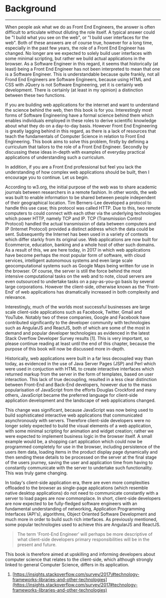 # Background

---

When people ask what we do as Front End Engineers, the answer is often difficult to articulate without diluting the role itself. A typical answer could be "I build what you see on the web", or "I build user interfaces for the web". Both of these answers are of course true, however for a long time, especially in the past few years, the role of a Front End Engineer has changed. No longer are we expected to solely build user interfaces with some minimal scripting, but rather we build actual applications in the browser. As a Software Engineer in this regard, it seems that historically \(at least\) being a Front End Engineer has not been interpreted to mean that one is a Software Engineer. This is understandable because quite frankly, not all Frond End Engineers are Software Engineers, because using HTML and CSS with JQuery is not Software Engineering, yet it is certainly web development. There is certainly \(at least in my opinion\) a distinction between these two functions.

If you are building web applications for the internet and want to understand the science behind the web, then this book is for you. Interestingly most forms of Software Engineering have a formal science behind them which enables individuals employed in these roles to derive scientific knowledge about what they do on a day-to-day basis. However Front End Engineering is greatly lagging behind in this regard, as there is a lack of resources that teach the fundamentals of Computer Science in relation to Front End Engineering. This book aims to solve this problem, firstly by defining a curriculum that tailors to the role of a Front End Engineer. Secondly by discussing these ideas in-depth with examples of everyday practical applications of understanding such a curriculum.

In addition, if you are a Front End professional but feel you lack the understanding of how complex web applications should be built, then I encourage you to continue. Let us begin. 

According to w3.org, the initial purpose of the web was to share academic journals between researchers in a remote fashion. In other words, the web was built to enable information to be shared between people independent of their geographical location. Tim Berners-Lee developed a protocol to handle this use case; this protocol was called HTTP. Due to this,  two remote computers to could connect with each other via the underlying technologies which power HTTP, namely TCP and IP. TCP \(Transmission Control Protocol\) handled the actual transmission of data between computers and IP \(Internet Protocol\) provided a distinct address which the data could be sent. Subsequently the Internet has been used in a variety of contexts which differ starkly from its original use. Web applications are now built for Ecommerce, education, banking and a whole host of other such domains. As a result of this, we are here today, in 2017 in which web applications have become perhaps the most popular form of software, with cloud services, intelligent autonomous systems and even large scale geocomputational systems such as Google Maps being written for use in the browser. Of course, the server is still the force behind the most intensive computational tasks on the web and to note, cloud servers are even outsourced to undertake tasks on a pay-as-you-go basis by several large corporations. However the client-side, otherwise known as the 'Front-End' of web applications has dramatically increased in both complexity and relevance.

Interestingly, much of the worlds most successful businesses are large scale client-side applications such as Facebook, Twitter, Gmail and YouTube. Notably two of these companies, Google and Facebook have contributed significantly to the developer community with technologies such as AngularJS and ReactJS, both of which are some of the most in demand and popular developer technologies as evidenced in the latest Stack Overflow Developer Survey results \[1\]. This is very important, so please continue reading at least until the end of this chapter, because the purpose of this book will now be discussed more in-depth.

Historically, web applications were built in a far less decoupled way than today, as evidenced in the use of Java Server Pages \(JSP\) and Perl which were used in conjuction with HTML to create interactive interfaces which returned markup from the server in the form of templates, based on user interaction. This lack of true decoupling, resulted in a less clear distinction between Front-End and Back-End developers, however due to the mass popularisation of JavaScript from the efforts Douglas Crockford and many others, JavaScript became the preferred language for client-side application development and the landscape of web applications changed.

This change was significant, because JavaScript was now being used to build sophisticated interactive web applications that communicated asynchronously with servers. Therefore client-side developers were no longer solely expected to build the visual elements of a web application, with some minimal scripting for animation and widget creation; rather we were expected to implement business logic in the browser itself. A small example would be, a shopping cart application which could now be programmed completely for use in the browser, including persistence of the users item data, loading items in the product display page dynamically and then sending these details to be processed on the server at the final stage of the users journey, saving the user and application time from having to constantly communicate with the server to undertake such functionality. This was truly game changing.

In today's client-side application era, there are even more complexities offloaded to the browser as single-page applications \(which resemble native desktop applications\) do not need to communicate constantly with a server to load pages are now commonplace. In short, client-side developers are now expected to be fully-fledged software engineers with an fundamental understanding of networking, Application Programming Interfaces \(API's\), algorithms, Object Oriented Software Development and much more in order to build such rich interfaces. As previously mentioned, some popular technologies used to achieve this are AngularJS and ReactJS.

> The term 'Front-End Engineer' will perhaps be more descriptive of what client-side developers primary responsibilities will be in the present and future.

This book is therefore aimed at upskilling and informing developers about computer science that relates to the client-side, which although strongly linked to general Computer Science, differs in its application.

1. [https://insights.stackoverflow.com/survey/2017\#technology-frameworks-libraries-and-other-technologies](https://insights.stackoverflow.com/survey/2017#technology-frameworks-libraries-and-other-technologies)



